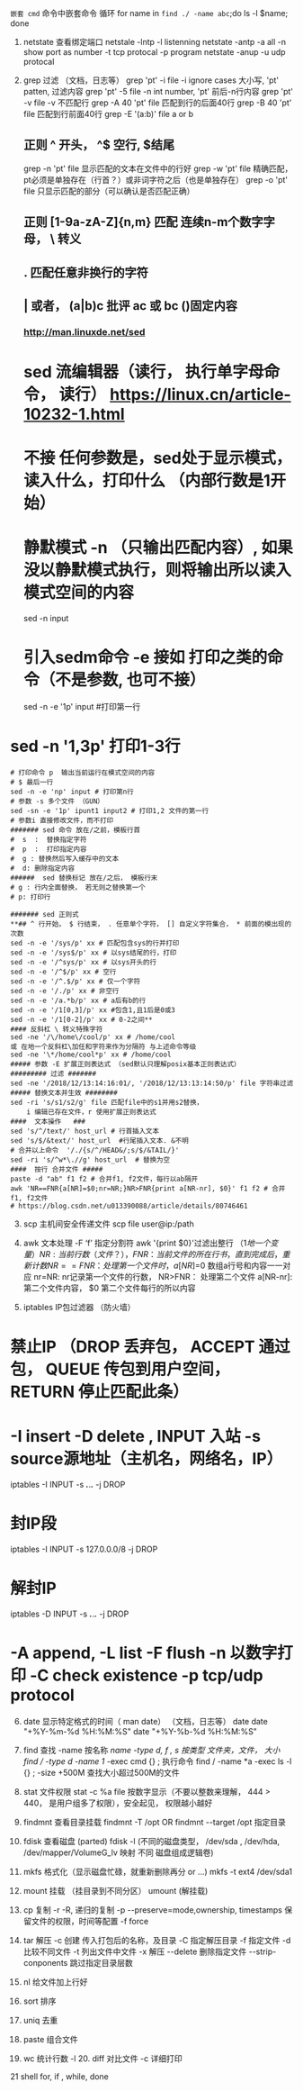 `嵌套 cmd` 命令中嵌套命令
循环  for name in `find ./ -name abc`;do ls -l $name; done
1. netstate 查看绑定端口
    netstale -lntp -l listenning
    netstate -antp    -a all -n show port as number -t tcp protocal -p program
    netstate -anup   -u udp protocal

2. grep 过滤 （文档，日志等）
    grep 'pt' -i file  -i ignore cases 大小写, 'pt' patten, 过滤内容
    grep 'pt' -5 file -n int number, 'pt' 前后-n行内容
    grep 'pt' -v file  -v 不匹配行
    grep -A 40 'pt' file  匹配到行的后面40行
    grep -B 40 'pt' file  匹配到行前面40行
    grep -E '(a:b)' file a or b
    ## 正则 ^ 开头， ^$ 空行, $结尾
    grep -n 'pt' file 显示匹配的文本在文件中的行好
    grep -w 'pt' file 精确匹配，pt必须是单独存在（行首？）或非词字符之后（也是单独存在）
    grep -o 'pt' file 只显示匹配的部分（可以确认是否匹配正确）
    ## 正则 [1-9a-zA-Z]{n,m} 匹配 连续n-m个数字字母， \ 转义
    ## . 匹配任意非换行的字符
    ## | 或者， (a|b)c 批评 ac 或 bc  ()固定内容
    
    ### http://man.linuxde.net/sed
    # sed  流编辑器（读行， 执行单字母命令， 读行）  https://linux.cn/article-10232-1.html
    # 不接 任何参数是，sed处于显示模式，读入什么，打印什么 （内部行数是1开始）
    # 静默模式 -n （只输出匹配内容）, 如果没以静默模式执行，则将输出所以读入模式空间的内容
    sed -n input
    # 引入sedm命令  -e 接如 打印之类的命令（不是参数, 也可不接）
    sed -n -e '1p' input  #打印第一行
  # sed -n '1,3p' 打印1-3行
    # 打印命令 p  输出当前运行在模式空间的内容
    # $ 最后一行
    sed -n -e 'np' input # 打印第n行
    # 参数 -s 多个文件 （GUN）
    sed -sn -e '1p' ipunt1 input2 # 打印1,2 文件的第一行
    # 参数i 直接修改文件，而不打印
    ####### sed 命令 放在/之前，模板行首
    #  s  :  替换指定字符
    #  p  :  打印指定内容
    #  g : 替换然后写入缓存中的文本
    #  d: 删除指定内容
    ######  sed 替换标记 放在/之后， 模板行末
    # g : 行内全面替换， 若无则之替换第一个
    # p: 打印行

    ####### sed 正则式
    **## ^ 行开始， $ 行结束， . 任意单个字符， [] 自定义字符集合， * 前面的模出现的次数
    sed -n -e '/sys/p' xx # 匹配包含sys的行并打印
    sed -n -e '/sys$/p' xx # 以sys结尾的行，打印
    sed -n -e '/^sys/p' xx # 以sys开头的行
    sed -n -e '/^$/p' xx # 空行
    sed -n -e '/^.$/p' xx # 仅一个字符
    sed -n -e '/./p' xx # 非空行
    sed -n -e '/a.*b/p' xx # a后有b的行
    sed -n -e '/1[0,3]/p' xx #包含1,且1后是0或3
    sed -n -e '/1[0-2]/p' xx # 0-2之间**
    #### 反斜杠 \ 转义特殊字符
    sed -ne '/\/home\/cool/p' xx # /home/cool
    或 在地一个反斜杠\加任和字符来作为分隔符 与上述命令等级
    sed -ne '\*/home/cool*p' xx # /home/cool
    ##### 参数 -E 扩展正则表达式 （sed默认只理解posix基本正则表达式）
    ######### 过滤 #######
    sed -ne '/2018/12/13:14:16:01/, '/2018/12/13:13:14:50/p' file 字符串过滤
    ##### 替换文本并生效 ########
    sed -ri 's/s1/s2/g' file 匹配file中的s1并用s2替换，
		i 编辑已存在文件，r 使用扩展正则表达式
    ####  文本操作   ###
    sed 's/^/text/' host_url # 行首插入文本
    sed 's/$/&text/' host_url  #行尾插入文本. &不明
    # 合并以上命令  '/./{s/^/HEAD&/;s/$/&TAIL/}'
    sed -ri 's/^w*\.//g' host_url  # 替换为空
    ####  按行 合并文件 #####
    paste -d "ab" f1 f2 # 合并f1, f2文件，每行以ab隔开
    awk 'NR==FNR{a[NR]=$0;nr=NR;}NR>FNR{print a[NR-nr], $0}' f1 f2 # 合并f1, f2文件
    # https://blog.csdn.net/u013390088/article/details/80746461

3. scp 主机间安全传递文件
  scp file user@ip:/path

4. awk 文本处理
  -F ‘f’ 指定分割符
  awk '{print $0}'过滤出整行 （$1地一个变量）
  NR: 当前行数（文件？）， FNR：当前文件的所在行书，直到完成后，重新计数
  NR==FNR： 处理第一个文件时， a[NR]=$0 数组a行号和内容一一对应
  nr=NR: nr记录第一个文件的行数， NR>FNR： 处理第二个文件
  a[NR-nr]: 第二个文件内容， $0 第二个文件每行的所以内容

5. iptables  IP包过滤器 （防火墙）
  # 禁止IP （DROP 丢弃包， ACCEPT 通过包， QUEUE 传包到用户空间， RETURN 停止匹配此条）
  # -I insert -D delete , INPUT 入站 -s source源地址（主机名，网络名，IP）
  iptables -I INPUT -s ***.***.***.*** -j DROP
  # 封IP段
  iptables -I INPUT -s 127.0.0.0/8 -j DROP
  # 解封IP
  iptables -D INPUT -s ***.***.***.*** -j DROP
  # -A append, -L list -F flush -n 以数字打印 -C check existence -p tcp/udp  protocol

6. date 显示特定格式的时间（ man date） （文档，日志等）
    date
    date "+%Y-%m-%d %H:%M:%S"
    date "+%Y-%b-%d %H:%M:%S"

7. find 查找
  -name 按名称 *name
  -type d, f , s 按类型 文件夹，文件， 大小
    find / -type d -name 1*
  -exec cmd {} \; 执行命令
    find / -name *a -exec ls -l {} \;
    -size +500M 查找大小超过500M的文件

8. stat 文件权限
  stat -c %a file 按数字显示（不要以整数来理解， 444 > 440， 是用户组多了权限），安全起见，
  权限越小越好

9. findmnt 查看目录挂载
  findmnt -T /opt OR findmnt --target /opt 指定目录

10. fdisk 查看磁盘 (parted)
    fdisk -l (不同的磁盘类型， /dev/sda , /dev/hda, /dev/mapper/VolumeG_lv 映射 不同
      磁盘组成逻辑卷)

11. mkfs 格式化（显示磁盘忙碌，就重新删除再分 or ...)
    mkfs -t ext4 /dev/sda1

12. mount 挂载  （挂目录到不同分区） umount (解挂载)

13. cp 复制
    -r  -R, 递归的复制
    -p  --preserve=mode,ownership, timestamps 保留文件的权限，时间等配置
    -f  force

14. tar 解压
    -c 创建  传入打包后的名称，及目录
    -C 指定解压目录
    -f 指定文件
    -d 比较不同文件
    -t 列出文件中文件
    -x 解压
    --delete 删除指定文件
    --strip-conponents 跳过指定目录层数
    
   15. nl  给文件加上行好
   16. sort 排序
   17. uniq 去重
   18. paste 组合文件
   19. wc 统计行数
    -l
    20. diff 对比文件 -c 详细打印
   
   21 shell for, if , while, done
